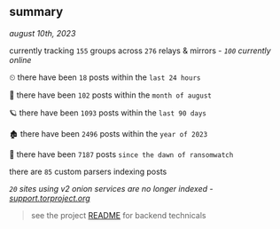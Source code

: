 
## summary
_august 10th, 2023_

currently tracking `155` groups across `276` relays & mirrors - _`100` currently online_

⏲ there have been `18` posts within the `last 24 hours`

🦈 there have been `102` posts within the `month of august`

🪐 there have been `1093` posts within the `last 90 days`

🏚 there have been `2496` posts within the `year of 2023`

🦕 there have been `7187` posts `since the dawn of ransomwatch`

there are `85` custom parsers indexing posts

_`20` sites using v2 onion services are no longer indexed - [support.torproject.org](https://support.torproject.org/onionservices/v2-deprecation/)_

> see the project [README](https://github.com/joshhighet/ransomwatch#ransomwatch--) for backend technicals
